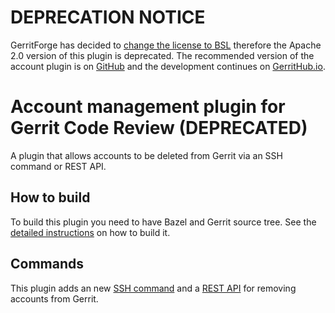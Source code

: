 # DEPRECATION NOTICE

GerritForge has decided to [change the license to BSL](https://gitenterprise.me/2025/09/30/re-licensing-gerritforge-plugins-welcome-to-gerrit-enterprise/)
therefore the Apache 2.0 version of this plugin is deprecated.
The recommended version of the account plugin is on [GitHub](https://github.com/GerritForge/account)
and the development continues on [GerritHub.io](https://review.gerrithub.io/admin/repos/GerritForge/account,general).

# Account management plugin for Gerrit Code Review (DEPRECATED)

A plugin that allows accounts to be deleted from Gerrit via an SSH command or
REST API.

## How to build

To build this plugin you need to have Bazel and Gerrit source tree. See the
[detailed instructions](/src/main/resources/Documentation/build.md) on how to build it.

## Commands

This plugin adds an new [SSH command](/src/main/resources/Documentation/cmd-delete.md)
and a [REST API](/src/main/resources/Documentation/rest-api-accounts.md) for removing
accounts from Gerrit.
